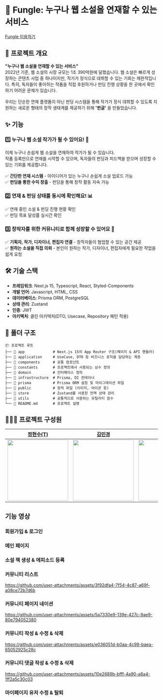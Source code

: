 # 📖 Fungle: 누구나 웹 소설을 연재할 수 있는 서비스
[Fungle 이용하기](https://fungle.site)
## 📌 프로젝트 개요
**"누구나 웹 소설을 연재할 수 있는 서비스"**<br>
2022년 기준, 웹 소설의 시장 규모는 1조 390억원에 달했습니다. 웹 소설은 빠르게 성장하는 콘텐츠 사업 중 하나이지만, 작가가 정식으로 데뷔할 수 있는 기회는 제한적입니다. 특히, 독자들이 좋아하는 작품을 직접 후원하거나 펀딩 진행 상황을 한 곳에서 확인하기 어려운 문제가 있습니다.
<br><br>
우리는 단순한 연재 플랫폼이 아닌 펀딩 시스템을 통해 작가가 정식 데뷔할 수 있도록 지원하는 새로운 형태의 창작 생태계를 제공하기 위해 **'펀글'** 을 만들었습니다.
## ✨ 기능
### 1️⃣ 누구나 웹 소설 작가가 될 수 있어요! 📝
이제 누구나 손쉽게 웹 소설을 연재하여 작가가 될 수 있습니다.<br>
작품 등록만으로 연재를 시작할 수 있으며, 독자들의 펀딩과 피드백을 받으며 성장할 수 있는 기회를 제공합니다.
<br><br>
✅ **간단한 연재 시스템** - 아이디어가 있는 누구나 손쉽게 소설 업로드 가능<br>
✅ **펀딩을 통한 수익 창출** - 펀딩을 통해 창작 활동 지속 가능<br>
### 2️⃣ 연재 & 펀딩 상태를 동시에 확인해요! 📊
✅ 연재 중인 소설 & 펀딩 진행 현황 확인<br>
✅ 펀딩 목표 달성률 실시간 확인
### 3️⃣ 창작자를 위한 커뮤니티로 함께 성장할 수 있어요 🤝
✅ **기획자, 작가, 디자이너, 편집자 연결** - 창작자들이 협업할 수 있는 공간 제공<br>
✅ **원하는 소설을 직접 의뢰** - 본인이 원하는 작가, 디자이너, 편집자에게 필요한 작업을 쉽게 요청
## 🛠️ 기술 스택
- **프레임워크**: Next.js 15, Typescript, React, Styled-Components
- **개발 언어**: Javascript, HTML, CSS
- **데이터베이스**: Prisma ORM, PostgreSQL
- **상태 관리**: Zustand
- **인증**: JWT
- **아키텍처**: 클린 아키텍처(DTO, Usecase, Repository 패턴 적용)
## 📂 폴더 구조
```plaintext
📦 프로젝트 루트
├── 📂 app             # Next.js 15의 App Router 구조(페이지 & API 핸들러)
├── 📂 application     # UseCase, DTO 등 비즈니스 로직을 담당하는 계층
├── 📂 components      # 공통 컴포넌트
├── 📂 constants       # 프로젝트에서 사용되는 상수 정의
├── 📂 domain          # 인터페이스 정의
├── 📂 infrastructure  # Prisma, DI 컨테이너
├── 📂 prisma          # Prisma ORM 설정 및 마이그레이션 파일
├── 📂 public          # 정적 파일 (이미지, 아이콘 등)
├── 📂 store           # Zustand를 사용한 전역 상태 관리
├── 📂 utils           # 공통적으로 사용하는 유틸리티 함수
└── 📜 README.md       # 프로젝트 설명
```
## 🧑‍🧑‍🧒 프로젝트 구성원
| [정현수(T)](https://github.com/hyun9758)| [김민경](https://github.com/m01310g) | [손혜인](https://github.com/hyein07100) | [빈운기](https://github.com/goorm12) |
| -- | -- | -- | -- |
| <img src="https://avatars.githubusercontent.com/u/82191626?v=4" width="200"> | <img src="https://avatars.githubusercontent.com/u/162336698?v=4" width="200"> | <img src="https://avatars.githubusercontent.com/u/130124509?v=4" width="200"> | <img src="https://avatars.githubusercontent.com/u/170397987?v=4" width="200"> |




## 기능 영상
### 회원가입 & 로그인


### 메인 페이지 


### 소설 책 생성 & 에피소드 등록


### 커뮤니티 리스트


https://github.com/user-attachments/assets/3f92dfa4-7f54-4c87-a69f-a08ce72b7d6b
 ### 커뮤니티 페이지 네이션

https://github.com/user-attachments/assets/5a7330e9-139e-427c-9ae9-80e794052380



### 커뮤니티 작성 & 수정 & 삭제 


https://github.com/user-attachments/assets/e036051d-b0aa-4c99-baea-65052925c28c


### 커뮤니티 댓글 작성 & 수정 & 삭제


https://github.com/user-attachments/assets/10e2689b-bfff-4a90-a8a4-1ff2a5c30c03


### 마이페이지 유저 수정 & 탈퇴

